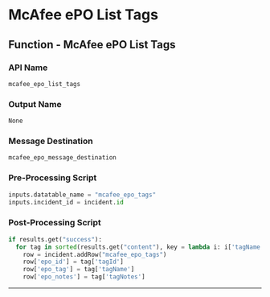 <!--
    DO NOT MANUALLY EDIT THIS FILE
    THIS FILE IS AUTOMATICALLY GENERATED WITH resilient-sdk codegen
    Generated with resilient-sdk v50.0.151
-->

# McAfee ePO List Tags

## Function - McAfee ePO List Tags

### API Name
`mcafee_epo_list_tags`

### Output Name
`None`

### Message Destination
`mcafee_epo_message_destination`

### Pre-Processing Script
```python
inputs.datatable_name = "mcafee_epo_tags"
inputs.incident_id = incident.id
```

### Post-Processing Script
```python
if results.get("success"):
  for tag in sorted(results.get("content"), key = lambda i: i['tagName'].lower()):
    row = incident.addRow("mcafee_epo_tags")
    row['epo_id'] = tag['tagId']
    row['epo_tag'] = tag['tagName']
    row['epo_notes'] = tag['tagNotes']
```

---

